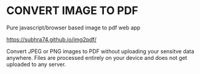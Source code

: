 # CONVERT IMAGE TO PDF
Pure javascript/browser based image to pdf web app

https://subhra74.github.io/img2pdf/

Convert JPEG or PNG images to PDF without uploading your sensitve data anywhere.
Files are processed entirely on your device and does not get uploaded to any server.
